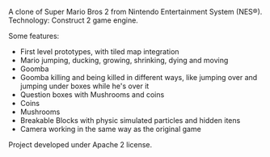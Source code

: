 A clone of Super Mario Bros 2 from Nintendo Entertainment System (NES®).
Technology: Construct 2 game engine.

<gif>

Some features:

* First level prototypes, with tiled map integration
* Mario jumping, ducking, growing, shrinking, dying and moving
* Goomba
* Goomba killing and being killed in different ways, like jumping over and jumping under boxes while he's over it
* Question boxes with Mushrooms and coins
* Coins
* Mushrooms
* Breakable Blocks with physic simulated particles and hidden itens
* Camera working in the same way as the original game

Project developed under Apache 2 license.
